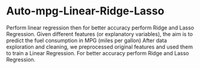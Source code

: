 # Auto-mpg-Linear-Ridge-Lasso
Perform linear regression then for better accuracy perform Ridge and Lasso Regression.
Given different features (or explanatory variables), the aim is to predict the fuel consumption in MPG (miles per gallon)
After data exploration and cleaning, we preprocessed original features and used them to train a Linear Regression.
For better accuracy perform Ridge and Lasso Regression.
